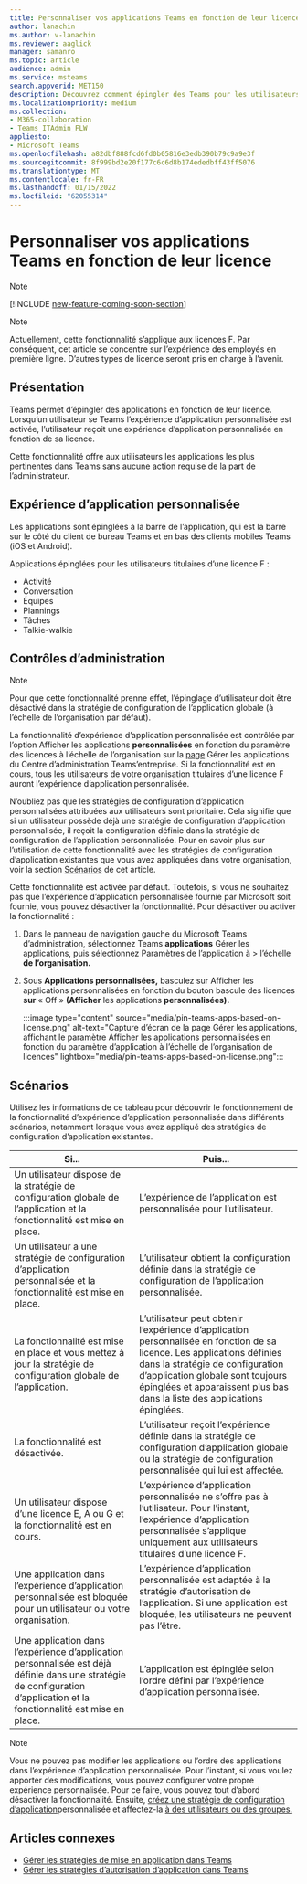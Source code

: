 ```yaml
---
title: Personnaliser vos applications Teams en fonction de leur licence
author: lanachin
ms.author: v-lanachin
ms.reviewer: aaglick
manager: samanro
ms.topic: article
audience: admin
ms.service: msteams
search.appverid: MET150
description: Découvrez comment épingler des Teams pour les utilisateurs de votre organisation en fonction de leur licence.
ms.localizationpriority: medium
ms.collection:
- M365-collaboration
- Teams_ITAdmin_FLW
appliesto:
- Microsoft Teams
ms.openlocfilehash: a82dbf888fcd6fd0b05816e3edb390b79c9a9e3f
ms.sourcegitcommit: 8f999bd2e20f177c6c6d8b174ededbff43ff5076
ms.translationtype: MT
ms.contentlocale: fr-FR
ms.lasthandoff: 01/15/2022
ms.locfileid: "62055314"
---
```

# <a name="tailor-your-teams-apps-based-on-license"></a>Personnaliser vos applications Teams en fonction de leur licence

> [!NOTE]
> [!INCLUDE [new-feature-coming-soon-section](includes/new-feature-coming-soon-section.md)]

> [!NOTE]
> Actuellement, cette fonctionnalité s’applique aux licences F. Par conséquent, cet article se concentre sur l’expérience des employés en première ligne. D’autres types de licence seront pris en charge à l’avenir.

## <a name="overview"></a>Présentation

Teams permet d’épingler des applications en fonction de leur licence. Lorsqu’un utilisateur se Teams l’expérience d’application personnalisée est activée, l’utilisateur reçoit une expérience d’application personnalisée en fonction de sa licence.

Cette fonctionnalité offre aux utilisateurs les applications les plus pertinentes dans Teams sans aucune action requise de la part de l’administrateur.

## <a name="tailored-app-experience"></a>Expérience d’application personnalisée

Les applications sont épinglées à la barre de l’application, qui est la barre sur le côté du client de bureau Teams et en bas des clients mobiles Teams (iOS et Android).

Applications épinglées pour les utilisateurs titulaires d’une licence F :

- Activité
- Conversation
- Équipes
- Plannings
- Tâches
- Talkie-walkie

## <a name="admin-controls"></a>Contrôles d’administration

> [!NOTE]
> Pour que cette fonctionnalité prenne effet, l’épinglage d’utilisateur doit être désactivé dans la stratégie de configuration de l’application globale (à l’échelle de l’organisation par défaut). [](teams-app-setup-policies.md)

La fonctionnalité d’expérience d’application personnalisée est contrôlée par l’option Afficher les applications **personnalisées** en fonction du paramètre des licences à l’échelle de l’organisation sur la [page](manage-apps.md#manage-org-wide-app-settings) Gérer les applications du Centre d’administration Teams’entreprise. Si la fonctionnalité est en cours, tous les utilisateurs de votre organisation titulaires d’une licence F auront l’expérience d’application personnalisée.

N’oubliez pas que les stratégies de configuration d’application personnalisées attribuées aux utilisateurs sont prioritaire. Cela signifie que si un utilisateur possède déjà une stratégie de configuration d’application personnalisée, il reçoit la configuration définie dans la stratégie de configuration de l’application personnalisée. Pour en savoir plus sur l’utilisation de cette fonctionnalité avec les stratégies de configuration d’application existantes que vous avez appliquées dans votre organisation, voir la section [Scénarios](#scenarios) de cet article.

Cette fonctionnalité est activée par défaut. Toutefois, si vous ne souhaitez pas que l’expérience d’application personnalisée fournie par Microsoft soit fournie, vous pouvez désactiver la fonctionnalité. Pour désactiver ou activer la fonctionnalité :

1. Dans le panneau de navigation gauche du Microsoft Teams d’administration, sélectionnez Teams **applications** Gérer les applications, puis sélectionnez Paramètres de l’application à  >  l’échelle **de l’organisation.**
2. Sous **Applications personnalisées,** basculez sur Afficher les applications personnalisées en fonction du bouton bascule des licences **sur** « Off » **(Afficher** les applications **personnalisées).**

    :::image type="content" source="media/pin-teams-apps-based-on-license.png" alt-text="Capture d’écran de la page Gérer les applications, affichant le paramètre Afficher les applications personnalisées en fonction du paramètre d’application à l’échelle de l’organisation de licences" lightbox="media/pin-teams-apps-based-on-license.png":::

## <a name="scenarios"></a>Scénarios

Utilisez les informations de ce tableau pour découvrir le fonctionnement de la fonctionnalité d’expérience d’application personnalisée dans différents scénarios, notamment lorsque vous avez appliqué des stratégies de configuration d’application existantes.

|Si...  |Puis... |
|---------|---------|
|Un utilisateur dispose de la stratégie de configuration globale de l’application et la fonctionnalité est mise en place.     | L’expérience de l’application est personnalisée pour l’utilisateur.        |
|Un utilisateur a une stratégie de configuration d’application personnalisée et la fonctionnalité est mise en place.    |L’utilisateur obtient la configuration définie dans la stratégie de configuration de l’application personnalisée.          |
|La fonctionnalité est mise en place et vous mettez à jour la stratégie de configuration globale de l’application.     |L’utilisateur peut obtenir l’expérience d’application personnalisée en fonction de sa licence. Les applications définies dans la stratégie de configuration d’application globale sont toujours épinglées et apparaissent plus bas dans la liste des applications épinglées.          |
|La fonctionnalité est désactivée.   | L’utilisateur reçoit l’expérience définie dans la stratégie de configuration d’application globale ou la stratégie de configuration personnalisée qui lui est affectée.          |
|Un utilisateur dispose d’une licence E, A ou G et la fonctionnalité est en cours.   | L’expérience d’application personnalisée ne s’offre pas à l’utilisateur. Pour l’instant, l’expérience d’application personnalisée s’applique uniquement aux utilisateurs titulaires d’une licence F.        |
|Une application dans l’expérience d’application personnalisée est bloquée pour un utilisateur ou votre organisation.      |L’expérience d’application personnalisée est adaptée à la stratégie d’autorisation de l’application. Si une application est bloquée, les utilisateurs ne peuvent pas l’être.           |
|Une application dans l’expérience d’application personnalisée est déjà définie dans une stratégie de configuration d’application et la fonctionnalité est mise en place. |L’application est épinglée selon l’ordre défini par l’expérience d’application personnalisée.        |

> [!NOTE]
> Vous ne pouvez pas modifier les applications ou l’ordre des applications dans l’expérience d’application personnalisée. Pour l’instant, si vous voulez apporter des modifications, vous pouvez configurer votre propre expérience personnalisée. Pour ce faire, vous pouvez tout d’abord désactiver la fonctionnalité. Ensuite, [créez une stratégie de configuration d’application](teams-app-setup-policies.md)personnalisée et affectez-la [à des utilisateurs ou des groupes.](assign-policies-users-and-groups.md)

## <a name="related-articles"></a>Articles connexes

- [Gérer les stratégies de mise en application dans Teams](teams-app-setup-policies.md)
- [Gérer les stratégies d’autorisation d’application dans Teams](teams-app-permission-policies.md)

